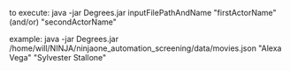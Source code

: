to execute:
java -jar Degrees.jar inputFilePathAndName "firstActorName" (and/or) "secondActorName"

example:
java -jar Degrees.jar /home/will/NINJA/ninjaone_automation_screening/data/movies.json "Alexa Vega" "Sylvester Stallone"
